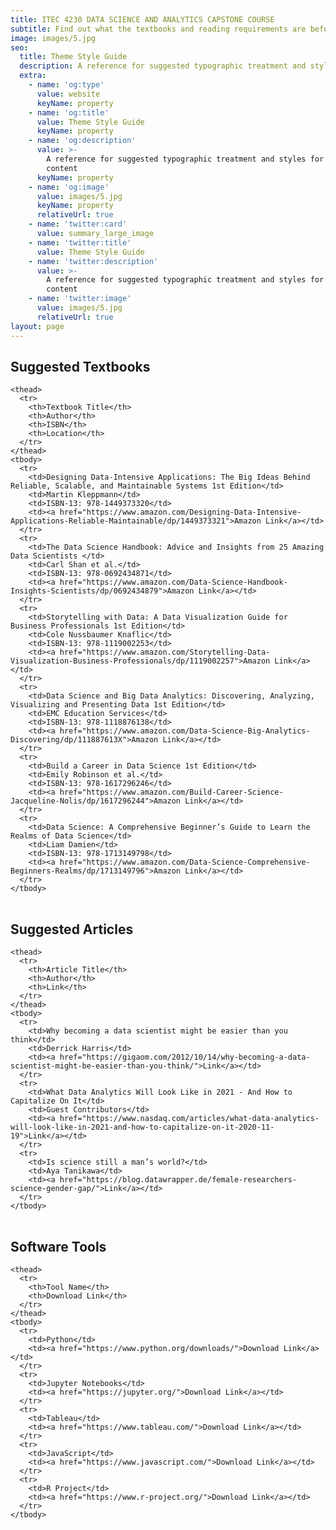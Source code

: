 ```yaml
---
title: ITEC 4230 DATA SCIENCE AND ANALYTICS CAPSTONE COURSE
subtitle: Find out what the textbooks and reading requirements are before taking the class.
image: images/5.jpg
seo:
  title: Theme Style Guide
  description: A reference for suggested typographic treatment and styles for your content
  extra:
    - name: 'og:type'
      value: website
      keyName: property
    - name: 'og:title'
      value: Theme Style Guide
      keyName: property
    - name: 'og:description'
      value: >-
        A reference for suggested typographic treatment and styles for your
        content
      keyName: property
    - name: 'og:image'
      value: images/5.jpg
      keyName: property
      relativeUrl: true
    - name: 'twitter:card'
      value: summary_large_image
    - name: 'twitter:title'
      value: Theme Style Guide
    - name: 'twitter:description'
      value: >-
        A reference for suggested typographic treatment and styles for your
        content
    - name: 'twitter:image'
      value: images/5.jpg
      relativeUrl: true
layout: page
---
```


## Suggested Textbooks


<div class="responsive-table">
  <table>
     
    <thead>
      <tr>
        <th>Textbook Title</th> 
        <th>Author</th>
        <th>ISBN</th> 
        <th>Location</th>
      </tr>
    </thead>
    <tbody>
      <tr>
        <td>Designing Data-Intensive Applications: The Big Ideas Behind Reliable, Scalable, and Maintainable Systems 1st Edition</td>
        <td>Martin Kleppmann</td> 
        <td>ISBN-13: 978-1449373320</td> 
        <td><a href="https://www.amazon.com/Designing-Data-Intensive-Applications-Reliable-Maintainable/dp/1449373321">Amazon Link</a></td>
      </tr>
      <tr>
        <td>The Data Science Handbook: Advice and Insights from 25 Amazing Data Scientists </td>
        <td>Carl Shan et al.</td> 
        <td>ISBN-13: 978-0692434871</td> 
        <td><a href="https://www.amazon.com/Data-Science-Handbook-Insights-Scientists/dp/0692434879">Amazon Link</a></td>
      </tr>
      <tr>
        <td>Storytelling with Data: A Data Visualization Guide for Business Professionals 1st Edition</td>
        <td>Cole Nussbaumer Knaflic</td> 
        <td>ISBN-13: 978-1119002253</td> 
        <td><a href="https://www.amazon.com/Storytelling-Data-Visualization-Business-Professionals/dp/1119002257">Amazon Link</a></td>
      </tr>
      <tr>
        <td>Data Science and Big Data Analytics: Discovering, Analyzing, Visualizing and Presenting Data 1st Edition</td>
        <td>EMC Education Services</td> 
        <td>ISBN-13: 978-1118876138</td> 
        <td><a href="https://www.amazon.com/Data-Science-Big-Analytics-Discovering/dp/111887613X">Amazon Link</a></td>
      </tr>
      <tr>
        <td>Build a Career in Data Science 1st Edition</td>
        <td>Emily Robinson et al.</td> 
        <td>ISBN-13: 978-1617296246</td> 
        <td><a href="https://www.amazon.com/Build-Career-Science-Jacqueline-Nolis/dp/1617296244">Amazon Link</a></td>
      </tr>
      <tr>
        <td>Data Science: A Comprehensive Beginner’s Guide to Learn the Realms of Data Science</td>
        <td>Liam Damien</td> 
        <td>ISBN-13: 978-1713149798</td> 
        <td><a href="https://www.amazon.com/Data-Science-Comprehensive-Beginners-Realms/dp/1713149796">Amazon Link</a></td>
      </tr>
    </tbody>
    
  </table>
</div>

## Suggested Articles

<div class="responsive-table">
  <table>
     
    <thead>
      <tr>
        <th>Article Title</th> 
        <th>Author</th>
        <th>Link</th>
      </tr>
    </thead>
    <tbody>
      <tr>
        <td>Why becoming a data scientist might be easier than you think</td>
        <td>Derrick Harris</td> 
        <td><a href="https://gigaom.com/2012/10/14/why-becoming-a-data-scientist-might-be-easier-than-you-think/">Link</a></td>
      </tr>
      <tr>
        <td>What Data Analytics Will Look Like in 2021 - And How to Capitalize On It</td>
        <td>Guest Contributors</td> 
        <td><a href="https://www.nasdaq.com/articles/what-data-analytics-will-look-like-in-2021-and-how-to-capitalize-on-it-2020-11-19">Link</a></td>
      </tr>
      <tr>
        <td>Is science still a man’s world?</td>
        <td>Aya Tanikawa</td> 
        <td><a href="https://blog.datawrapper.de/female-researchers-science-gender-gap/">Link</a></td>
      </tr>
    </tbody>
    
  </table>
</div>

## Software Tools


<div class="responsive-table">
  <table>
     
    <thead>
      <tr>
        <th>Tool Name</th> 
        <th>Download Link</th>
      </tr>
    </thead>
    <tbody>
      <tr>
        <td>Python</td>
        <td><a href="https://www.python.org/downloads/">Download Link</a></td>
      </tr>
      <tr>
        <td>Jupyter Notebooks</td>
        <td><a href="https://jupyter.org/">Download Link</a></td>
      </tr>
      <tr>
        <td>Tableau</td>
        <td><a href="https://www.tableau.com/">Download Link</a></td>
      </tr>
      <tr>
        <td>JavaScript</td>
        <td><a href="https://www.javascript.com/">Download Link</a></td>
      </tr>
      <tr>
        <td>R Project</td>
        <td><a href="https://www.r-project.org/">Download Link</a></td>
      </tr>
    </tbody>
    
  </table>
</div>
